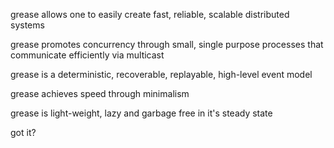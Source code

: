 grease allows one to easily create fast, reliable, scalable distributed systems

grease promotes concurrency through small, single purpose processes that communicate efficiently via multicast

grease is a deterministic, recoverable, replayable, high-level event model

grease achieves speed through minimalism

grease is light-weight, lazy and garbage free in it's steady state

got it?
